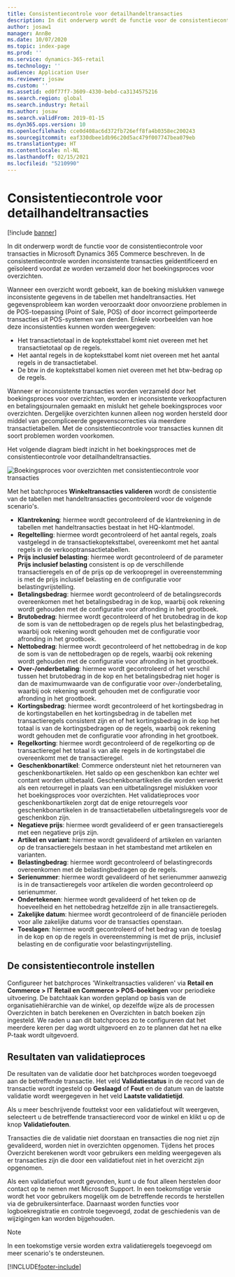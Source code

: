 ```yaml
---
title: Consistentiecontrole voor detailhandeltransacties
description: In dit onderwerp wordt de functie voor de consistentiecontrole voor transacties in Dynamics 365 Commerce beschreven.
author: josaw1
manager: AnnBe
ms.date: 10/07/2020
ms.topic: index-page
ms.prod: ''
ms.service: dynamics-365-retail
ms.technology: ''
audience: Application User
ms.reviewer: josaw
ms.custom: ''
ms.assetid: ed0f77f7-3609-4330-bebd-ca3134575216
ms.search.region: global
ms.search.industry: Retail
ms.author: josaw
ms.search.validFrom: 2019-01-15
ms.dyn365.ops.version: 10
ms.openlocfilehash: cce0d408ac6d372fb726eff8fa4b0358ec200243
ms.sourcegitcommit: eaf330dbee1db96c20d5ac479f007747bea079eb
ms.translationtype: HT
ms.contentlocale: nl-NL
ms.lasthandoff: 02/15/2021
ms.locfileid: "5210990"
---
```

# <a name="retail-transaction-consistency-checker"></a>Consistentiecontrole voor detailhandeltransacties

[!include [banner](includes/banner.md)]

In dit onderwerp wordt de functie voor de consistentiecontrole voor transacties in Microsoft Dynamics 365 Commerce beschreven. In de consistentiecontrole worden inconsistente transacties geïdentificeerd en geïsoleerd voordat ze worden verzameld door het boekingsproces voor overzichten.

Wanneer een overzicht wordt geboekt, kan de boeking mislukken vanwege inconsistente gegevens in de tabellen met handeltransacties. Het gegevensprobleem kan worden veroorzaakt door onvoorziene problemen in de POS-toepassing (Point of Sale, POS) of door incorrect geïmporteerde transacties uit POS-systemen van derden. Enkele voorbeelden van hoe deze inconsistenties kunnen worden weergegeven: 

- Het transactietotaal in de kopteksttabel komt niet overeen met het transactietotaal op de regels.
- Het aantal regels in de kopteksttabel komt niet overeen met het aantal regels in de transactietabel.
- De btw in de kopteksttabel komen niet overeen met het btw-bedrag op de regels. 

Wanneer er inconsistente transacties worden verzameld door het boekingsproces voor overzichten, worden er inconsistente verkoopfacturen en betalingsjournalen gemaakt en mislukt het gehele boekingsproces voor overzichten. Dergelijke overzichten kunnen alleen nog worden hersteld door middel van gecompliceerde gegevenscorrecties via meerdere transactietabellen. Met de consistentiecontrole voor transacties kunnen dit soort problemen worden voorkomen.

Het volgende diagram biedt inzicht in het boekingsproces met de consistentiecontrole voor detailhandeltransacties.

![Boekingsproces voor overzichten met consistentiecontrole voor transacties](./media/validchecker.png "Boekingsproces voor overzichten met consistentiecontrole voor transacties")

Met het batchproces **Winkeltransacties valideren** wordt de consistentie van de tabellen met handeltransacties gecontroleerd voor de volgende scenario's.

- **Klantrekening**: hiermee wordt gecontroleerd of de klantrekening in de tabellen met handeltransacties bestaat in het HQ-klantmodel.
- **Regeltelling**: hiermee wordt gecontroleerd of het aantal regels, zoals vastgelegd in de transactiekopteksttabel, overeenkomt met het aantal regels in de verkooptransactietabellen.
- **Prijs inclusief belasting**: hiermee wordt gecontroleerd of de parameter **Prijs inclusief belasting** consistent is op de verschillende transactieregels en of de prijs op de verkoopregel in overeenstemming is met de prijs inclusief belasting en de configuratie voor belastingvrijstelling.
- **Betalingsbedrag**: hiermee wordt gecontroleerd of de betalingsrecords overeenkomen met het betalingsbedrag in de kop, waarbij ook rekening wordt gehouden met de configuratie voor afronding in het grootboek.
- **Brutobedrag**: hiermee wordt gecontroleerd of het brutobedrag in de kop de som is van de nettobedragen op de regels plus het belastingbedrag, waarbij ook rekening wordt gehouden met de configuratie voor afronding in het grootboek.
- **Nettobedrag**: hiermee wordt gecontroleerd of het nettobedrag in de kop de som is van de nettobedragen op de regels, waarbij ook rekening wordt gehouden met de configuratie voor afronding in het grootboek.
- **Over-/onderbetaling**: hiermee wordt gecontroleerd of het verschil tussen het brutobedrag in de kop en het betalingsbedrag niet hoger is dan de maximumwaarde van de configuratie voor over-/onderbetaling, waarbij ook rekening wordt gehouden met de configuratie voor afronding in het grootboek.
- **Kortingsbedrag**: hiermee wordt gecontroleerd of het kortingsbedrag in de kortingstabellen en het kortingsbedrag in de tabellen met transactieregels consistent zijn en of het kortingsbedrag in de kop het totaal is van de kortingsbedragen op de regels, waarbij ook rekening wordt gehouden met de configuratie voor afronding in het grootboek.
- **Regelkorting**: hiermee wordt gecontroleerd of de regelkorting op de transactieregel het totaal is van alle regels in de kortingstabel die overeenkomt met de transactieregel.
- **Geschenkbonartikel**: Commerce ondersteunt niet het retourneren van geschenkbonartikelen. Het saldo op een geschenkbon kan echter wel contant worden uitbetaald. Geschenkbonartikelen die worden verwerkt als een retourregel in plaats van een uitbetalingsregel mislukken voor het boekingsproces voor overzichten. Het validatieproces voor geschenkbonartikelen zorgt dat de enige retourregels voor geschenkbonartikelen in de transactietabellen uitbetalingsregels voor de geschenkbon zijn.
- **Negatieve prijs**: hiermee wordt gevalideerd of er geen transactieregels met een negatieve prijs zijn.
- **Artikel en variant**: hiermee wordt gevalideerd of artikelen en varianten op de transactieregels bestaan in het stambestand met artikelen en varianten.
- **Belastingbedrag**: hiermee wordt gecontroleerd of belastingrecords overeenkomen met de belastingbedragen op de regels.
- **Serienummer**: hiermee wordt gevalideerd of het serienummer aanwezig is in de transactieregels voor artikelen die worden gecontroleerd op serienummer.
- **Ondertekenen**: hiermee wordt gevalideerd of het teken op de hoeveelheid en het nettobedrag hetzelfde zijn in alle transactieregels.
- **Zakelijke datum**: hiermee wordt gecontroleerd of de financiële perioden voor alle zakelijke datums voor de transacties openstaan.
- **Toeslagen**: hiermee wordt gecontroleerd of het bedrag van de toeslag in de kop en op de regels in overeenstemming is met de prijs, inclusief belasting en de configuratie voor belastingvrijstelling.

## <a name="set-up-the-consistency-checker"></a>De consistentiecontrole instellen

Configureer het batchproces 'Winkeltransacties valideren' via **Retail en Commerce \> IT Retail en Commerce \> POS-boekingen** voor periodieke uitvoering. De batchtaak kan worden gepland op basis van de organisatiehiërarchie van de winkel, op dezelfde wijze als de processen Overzichten in batch berekenen en Overzichten in batch boeken zijn ingesteld. We raden u aan dit batchproces zo te configureren dat het meerdere keren per dag wordt uitgevoerd en zo te plannen dat het na elke P-taak wordt uitgevoerd.

## <a name="results-of-validation-process"></a>Resultaten van validatieproces

De resultaten van de validatie door het batchproces worden toegevoegd aan de betreffende transactie. Het veld **Validatiestatus** in de record van de transactie wordt ingesteld op **Geslaagd** of **Fout** en de datum van de laatste validatie wordt weergegeven in het veld **Laatste validatietijd**.

Als u meer beschrijvende fouttekst voor een validatiefout wilt weergeven, selecteert u de betreffende transactierecord voor de winkel en klikt u op de knop **Validatiefouten**.

Transacties die de validatie niet doorstaan en transacties die nog niet zijn gevalideerd, worden niet in overzichten opgenomen. Tijdens het proces Overzicht berekenen wordt voor gebruikers een melding weergegeven als er transacties zijn die door een validatiefout niet in het overzicht zijn opgenomen.

Als een validatiefout wordt gevonden, kunt u de fout alleen herstelen door contact op te nemen met Microsoft Support. In een toekomstige versie wordt het voor gebruikers mogelijk om de betreffende records te herstellen via de gebruikersinterface. Daarnaast worden functies voor logboekregistratie en controle toegevoegd, zodat de geschiedenis van de wijzigingen kan worden bijgehouden.

> [!NOTE]
> In een toekomstige versie worden extra validatieregels toegevoegd om meer scenario's te ondersteunen.


[!INCLUDE[footer-include](../includes/footer-banner.md)]